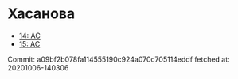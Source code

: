 # Хасанова
- [14: AC](14.md)
- [15: AC](15.md)

Commit: a09bf2b078fa114555190c924a070c705114eddf
 fetched at: 20201006-140306
